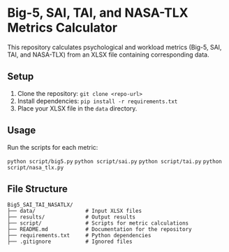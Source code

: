 # Big-5, SAI, TAI, and NASA-TLX Metrics Calculator

This repository calculates psychological and workload metrics (Big-5, SAI, TAI, and NASA-TLX) from an XLSX file containing corresponding data.

## Setup
1. Clone the repository:
`git clone <repo-url>`
2. Install dependencies:
`pip install -r requirements.txt`
3. Place your XLSX file in the `data` directory.

## Usage
Run the scripts for each metric:

`python script/big5.py`
`python script/sai.py`
`python script/tai.py`
`python script/nasa_tlx.py`


## File Structure
```
Big5_SAI_TAI_NASATLX/
├── data/                # Input XLSX files
├── results/             # Output results
├── script/              # Scripts for metric calculations
├── README.md            # Documentation for the repository
├── requirements.txt     # Python dependencies
├── .gitignore           # Ignored files

```